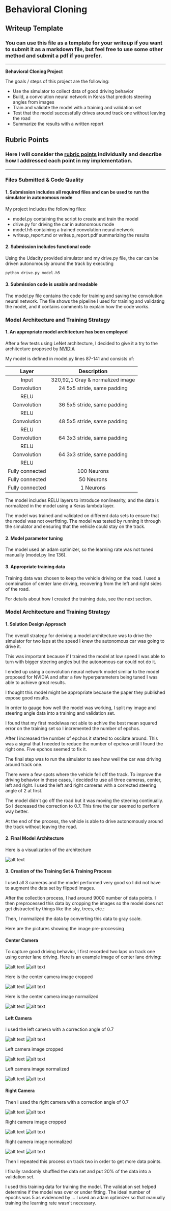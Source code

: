 # **Behavioral Cloning** 

## Writeup Template

### You can use this file as a template for your writeup if you want to submit it as a markdown file, but feel free to use some other method and submit a pdf if you prefer.

---

**Behavioral Cloning Project**

The goals / steps of this project are the following:
* Use the simulator to collect data of good driving behavior
* Build, a convolution neural network in Keras that predicts steering angles from images
* Train and validate the model with a training and validation set
* Test that the model successfully drives around track one without leaving the road
* Summarize the results with a written report


[//]: # (Image References)

[image1]: ./IMG_RESULTS/center_2016_12_01_13_30_48_287.jpg "Center 1"
[image2]: ./IMG_RESULTS/center_2016_12_01_13_31_13_037.jpg "Center 2"
[image3]: ./IMG_RESULTS/center_cropped1.jpg "center cropped 1"
[image4]: ./IMG_RESULTS/center_cropped1G.jpg "center cropped 1 Gray"
[image5]: ./IMG_RESULTS/center_cropped2.jpg "center cropped 2"
[image6]: ./IMG_RESULTS/center_cropped2G.jpg "center cropped 2 Gray"

[image8]: ./IMG_RESULTS/left_2016_12_01_13_30_48_404.jpg "Left 1"
[image9]: ./IMG_RESULTS/left_2016_12_01_13_31_13_037.jpg "Left 2"
[image10]: ./IMG_RESULTS/left_cropped1.jpg "left_cropped 1"
[image11]: ./IMG_RESULTS/left_cropped1G.jpg "left_cropped 1 Gray"
[image12]: ./IMG_RESULTS/left_cropped2.jpg "left_cropped 2"
[image13]: ./IMG_RESULTS/left_cropped2G.jpg "left_cropped 2 Gray"

[image14]: ./IMG_RESULTS/right_2016_12_01_13_30_48_287.jpg "right 1"
[image15]: ./IMG_RESULTS/right_2016_12_01_13_31_12_937.jpg "right 2"
[image16]: ./IMG_RESULTS/right_cropped1.jpg "cright_cropped 1"
[image17]: ./IMG_RESULTS/right_cropped1G.jpg "right_cropped 1 Gray"
[image18]: ./IMG_RESULTS/right_cropped2.jpg "right_cropped 2"
[image19]: ./IMG_RESULTS/right_cropped2G.jpg "right_cropped 2 Gray"

[image20]: ./IMG_RESULTS/Model.jpg "Model"

## Rubric Points
### Here I will consider the [rubric points](https://review.udacity.com/#!/rubrics/432/view) individually and describe how I addressed each point in my implementation.  

---
### Files Submitted & Code Quality

#### 1. Submission includes all required files and can be used to run the simulator in autonomous mode

My project includes the following files:
* model.py containing the script to create and train the model
* drive.py for driving the car in autonomous mode
* model.h5 containing a trained convolution neural network 
* writeup_report.md or writeup_report.pdf summarizing the results

#### 2. Submission includes functional code
Using the Udacity provided simulator and my drive.py file, the car can be driven autonomously around the track by executing 
```sh
python drive.py model.h5
```

#### 3. Submission code is usable and readable

The model.py file contains the code for training and saving the convolution neural network. The file shows the pipeline I used for training and validating the model, and it contains comments to explain how the code works.

### Model Architecture and Training Strategy

#### 1. An appropriate model architecture has been employed

After a few tests using LeNet architecture, I decided to give it a try to the architecture proposed by [NVIDIA](https://images.nvidia.com/content/tegra/automotive/images/2016/solutions/pdf/end-to-end-dl-using-px.pdf)

My model is defined in model.py lines 87-141 and consists of:

| Layer         		    |     Description	        					      | 
|:---------------------:|:---------------------------------------:| 
| Input         		    | 320,92,1 Gray & normalized image   			| 
| Convolution          	| 24 5x5 stride, same padding            	|
| RELU					        |												                  |
| Convolution          	| 36 5x5 stride, same padding            	|
| RELU					        |												                  |
| Convolution          	| 48 5x5 stride, same padding            	|
| RELU					        |												                  |
| Convolution          	| 64 3x3 stride, same padding            	|
| RELU					        |												                  |
| Convolution          	| 64 3x3 stride, same padding            	|
| RELU					        |												                  |
| Fully connected		    | 100 Neurons									            |
| Fully connected		    | 50 Neurons									            |
| Fully connected		    | 1  Neurons									            |


The model includes RELU layers to introduce nonlinearity, and the data is normalized in the model using a Keras lambda layer.

The model was trained and validated on different data sets to ensure that the model was not overfitting. The model was tested by running it through the simulator and ensuring that the vehicle could stay on the track.

#### 2. Model parameter tuning

The model used an adam optimizer, so the learning rate was not tuned manually (model.py line 136).

#### 3. Appropriate training data

Training data was chosen to keep the vehicle driving on the road. I used a combination of center lane driving, recovering from the left and right sides of the road. 

For details about how I created the training data, see the next section. 

### Model Architecture and Training Strategy

#### 1. Solution Design Approach

The overall strategy for deriving a model architecture was to drive the simulator for two laps at the speed I knew the autonomous car was going to drive it.

This was important because if I trained the model at low speed I was able to turn with bigger steering angles but the autonomous car could not do it.

I ended up using a convolution neural network model similar to the model proposed for NVIDIA and after a few hyperparameters being tuned I was able to achieve great results.

I thought this model might be appropriate because the paper they published expose good results.

In order to gauge how well the model was working, I split my image and steering angle data into a training and validation set. 

I found that my first modelwas not able to achive the best mean squared error on the training set so I incremented the number of epchos. 

After I increased the number of epchos it started to oscilate around. This was a signal that I needed to reduce the number of epchos until I found the right one. Five epchos seemed to fix it. 

The final step was to run the simulator to see how well the car was driving around track one.

There were a few spots where the vehicle fell off the track.
To improve the driving behavior in these cases, I decided to use all three cameras, center, left and right. I used the left and right cameras with a corrected steering angle of 2 at first.

The model didn´t go off the road but it was moving the steering continually. So I decreased the correction to 0.7. This time the car seemed to perform way better.

At the end of the process, the vehicle is able to drive autonomously around the track without leaving the road.

#### 2. Final Model Architecture

Here is a visualization of the architecture

![alt text][image20]

#### 3. Creation of the Training Set & Training Process

I used all 3 cameras and the model performed very good so I did not have to augment the data set by flipped images.

After the collection process, I had around 9000 number of data points. I then preprocessed this data by cropping the images so the model does not get distracted by things like the sky, trees, etc.:

Then, I normalized the data by converting this data to gray scale.

Here are the pictures showing the image pre-processing

#### Center Camera
To capture good driving behavior, I first recorded two laps on track one using center lane driving. Here is an example image of center lane driving:

![alt text][image1]
![alt text][image2]

Here is the center camera image cropped

![alt text][image3]
![alt text][image5]

Here is the center camera image normalized

![alt text][image4]
![alt text][image6]

#### Left Camera
I used the left camera with a correction angle of 0.7

![alt text][image8]
![alt text][image9]

Left camera image cropped

![alt text][image10]
![alt text][image12]

Left camera image normalized

![alt text][image11]
![alt text][image13]

#### Right Camera
Then I used the right camera with a correction angle of 0.7

![alt text][image14]
![alt text][image15]

Right camera image cropped

![alt text][image16]
![alt text][image18]

Right camera image normalized

![alt text][image17]
![alt text][image19]

Then I repeated this process on track two in order to get more data points.

I finally randomly shuffled the data set and put 20% of the data into a validation set. 

I used this training data for training the model. The validation set helped determine if the model was over or under fitting. The ideal number of epochs was 5 as evidenced by ... I used an adam optimizer so that manually training the learning rate wasn't necessary.


